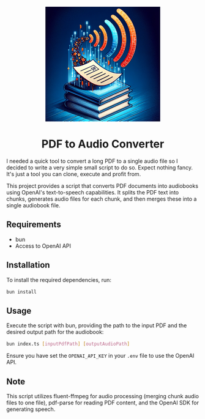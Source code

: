 <p align="center">
  <img src="./docs/title-image.webp" alt="PDF to Audiobook Converter" width="300">
</p>

<h1 align="center">PDF to Audio Converter</h1>

I needed a quick tool to convert a long PDF to a single audio file so I decided to write a very simple small script to do so. Expect nothing fancy. It's just a tool you can clone, execute and profit from.

This project provides a script that converts PDF documents into audiobooks using OpenAI's text-to-speech capabilities. It splits the PDF text into chunks, generates audio files for each chunk, and then merges these into a single audiobook file.

## Requirements

- bun
- Access to OpenAI API

## Installation

To install the required dependencies, run:

```bash
bun install
```

## Usage

Execute the script with bun, providing the path to the input PDF and the desired output path for the audiobook:

```bash
bun index.ts [inputPdfPath] [outputAudioPath]
```

Ensure you have set the `OPENAI_API_KEY` in your `.env` file to use the OpenAI API.

## Note

This script utilizes fluent-ffmpeg for audio processing (merging chunk audio files to one file), pdf-parse for reading PDF content, and the OpenAI SDK for generating speech.
